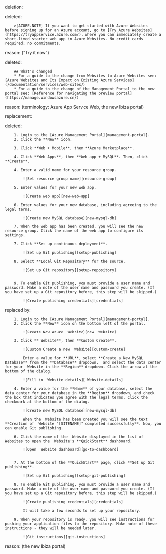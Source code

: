 deletion:

deleted:

		>[AZURE.NOTE] If you want to get started with Azure Websites before signing up for an Azure account, go to [Try Azure Websites](https://tryappservice.azure.com/), where you can immediately create a short-lived starter web app in Azure Websites. No credit cards required; no commitments.

reason: (“Try it now”)

deleted:

		## What's changed
		* For a guide to the change from Websites to Azure Websites see: [Azure Websites and Its Impact on Existing Azure Services](/documentation/services/web-sites/)
		* For a guide to the change of the Management Portal to the new portal see: [Reference for navigating the preview portal](https://manage.windowsazure.cn/)

reason: (terminology: Azure App Service Web, the new Ibiza portal)

replacement:

deleted:

		1. Login to the [Azure Management Portal][management-portal].
		2. Click the **New** icon.
		
		3. Click **Web + Mobile**, then **Azure Marketplace**. 
		
		4. Click **Web Apps**, then **Web app + MySQL**. Then, click **Create**.
		
		4. Enter a valid name for your resource group.
		
		    ![Set resource group name][resource-group]
		
		5. Enter values for your new web app.
		
		    ![Create web app][new-web-app]
		
		6. Enter values for your new database, including agreeing to the legal terms.
		
			![Create new MySQL database][new-mysql-db]
		
		7. When the web app has been created, you will see the new resource group. Click the name of the web app to configure its settings.
		
		7. Click **Set up continuous deployment**.
		
			![Set up Git publishing][setup-publishing]
		
		8. Select **Local Git Repository** for the source.
		
		    ![Set up Git repository][setup-repository]
		
		
		9. To enable Git publishing, you must provide a user name and password. Make a note of the user name and password you create. (If you have set up a Git repository before, this step will be skipped.)
		
			![Create publishing credentials][credentials]

replaced by:

		1. Login to the [Azure Management Portal][management-portal].
		2. Click the **New** icon on the bottom left of the portal.
		
			![Create New Azure  Website][new- Website]
		
		3. Click ** Website**, then **Custom Create**.
		
			![Custom Create a new  Website][custom-create]
			
			Enter a value for **URL**, select **Create a New MySQL Database** from the **Database** dropdown,  and select the data center for your  Website in the **Region** dropdown. Click the arrow at the bottom of the dialog.
		
			![Fill in  Website details][ Website-details]
		
		4. Enter a value for the **Name** of your database, select the data center for your database in the **Region** dropdown, and check the box that indicates you agree with the legal terms. Click the checkmark at the bottom of the dialog.
		
			![Create new MySQL database][new-mysql-db]
		
			When the  Website has been created you will see the text **Creation of  Website "[SITENAME]" completed successfully**. Now, you can enable Git publishing.
		
		6. Click the name of the  Website displayed in the list of  Websites to open the  Website's **QuickStart** dashboard.
		
			![Open  Website dashboard][go-to-dashboard]
		
		
		7. At the bottom of the **QuickStart** page, click **Set up Git publishing**. 
		
			![Set up Git publishing][setup-git-publishing]
		
		8. To enable Git publishing, you must provide a user name and password. Make a note of the user name and password you create. (If you have set up a Git repository before, this step will be skipped.)
		
			![Create publishing credentials][credentials]
		
			It will take a few seconds to set up your repository.
		
		9. When your repository is ready, you will see instructions for pushing your application files to the repository. Make note of these instructions - they will be needed later.
		
			![Git instructions][git-instructions]

reason: (the new Ibiza portal)

